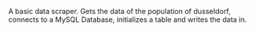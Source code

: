 A basic data scraper. Gets the data of the population of dusseldorf, connects to a MySQL Database, initializes a table and writes the data in.
